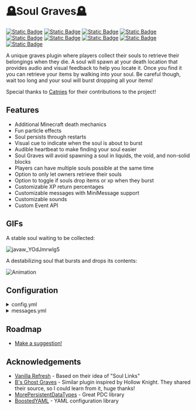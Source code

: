 
# 🪦Soul Graves🪦
[![Static Badge](https://img.shields.io/badge/release-1.2.1-bisque)]()
[![Static Badge](https://img.shields.io/badge/license-MIT-plum)](https://github.com/FaultyFunctions/SoulGraves/blob/main/LICENSE.md)
[![Static Badge](https://img.shields.io/badge/paper-1.20.6%20--%201.21.x-skyblue)](https://papermc.org)
[![Static Badge](https://img.shields.io/badge/purpur-1.20.6%20--%201.21.x-e533ff)](https://purpurmc.org)
[![Static Badge](https://img.shields.io/badge/spigot-1.20.6%20--%201.21.x-d48c02)](https://spigotmc.org)
[![Static Badge](https://img.shields.io/badge/jdk-21-plum)]()
[![Static Badge](https://img.shields.io/badge/downloads-Modrinth-forestgreen)](https://modrinth.com/plugin/soul-graves)
[![Static Badge](https://img.shields.io/badge/downloads-Hangar-blue)](https://hangar.papermc.io/Faulty/SoulGraves)
[![Static Badge](https://img.shields.io/badge/downloads-Spigot-d48c02)](https://www.spigotmc.org/resources/soul-graves.121065)

A unique graves plugin where players collect their souls to retrieve their belongings when they die. A soul will spawn at your death location that provides audio and visual feedback to help you locate it. Once you find it you can retrieve your items by walking into your soul. Be careful though, wait too long and your soul will burst dropping all your items!

Special thanks to [Catnies](https://github.com/killertuling) for their contributions to the project!

## Features
- Additional Minecraft death mechanics
- Fun particle effects
- Soul persists through restarts
- Visual cue to indicate when the soul is about to burst
- Audible heartbeat to make finding your soul easier
- Soul Graves will avoid spawning a soul in liquids, the void, and non-solid blocks
- Players can have multiple souls possible at the same time
- Option to only let owners retrieve their souls
- Option to toggle if souls drop items or xp when they burst
- Customizable XP return percentages
- Customizable messages with MiniMessage support
- Customizable sounds
- Custom Event API

## GIFs
A stable soul waiting to be collected:

![javaw_YOdJmrwlg5](https://github.com/user-attachments/assets/0131abd3-e1da-4db4-ae97-826624ccee8f)

A destabilizing soul that bursts and drops its contents:

![Animation](https://github.com/user-attachments/assets/8ddf0d00-c7b7-4504-8fff-234f4f7af3dc)

## Configuration
<details>
<summary>config.yml</summary>

```yml
# DO NOT EDIT file-version DIRECTLY
file-version: 1

# If set true, players will require "soulgraves.spawn" permission to spawn a soul upon death
permission-required: false

# Time in seconds for how long a soul remains in its stable state before becoming unstable
time-stable: 240

# Time in seconds for how long a soul will show the unstable animation for before bursting
# The total time the soul is available to collect is time-stable + time-unstable
time-unstable: 60

# Whether to freeze the timer when the owner of the soul is offline
offline-owner-timer-freeze: false

# Whether to notify nearby players when a soul bursts
notify-nearby-players: true

# The radius in blocks to alert nearby players when a soul bursts
notify-radius: 128

# Whether to notify the owner of a soul when it is collected by another player
notify-owner-pickup: true

# The percentage of the soul's XP to give to the owner of the soul when it is collected by the owner
xp-percentage-owner: 0.5

# The percentage of the soul's XP to give to a player who isn't the owner when the soul is collected by that player
xp-percentage-others: 0.2

# The percentage of the soul's XP to drop when the soul bursts
xp-percentage-burst: 0.2

# Whether souls are only collectible by their owners
owner-locked: false

# Whether souls will drop items when they burst
souls-drop-items: true

# Whether souls will drop XP when they burst
souls-drop-xp: true

# What sounds to play when a soul is collected
# The format is 'soundEvent, volume, pitch'
# The soundKey can be found at https://minecraft.wiki/w/Sounds.json#Java_Edition_values under the 'Sound Event' column
pickup-sound:
  enabled: true
  sounds:
    - 'minecraft:block.amethyst_block.break, 1.0, 0.5'
    - 'minecraft:entity.player.levelup, 1.0, 2.0'
    - 'minecraft:block.amethyst_block.resonate, 1.0, 0.5'

# What sounds to play when a soul bursts
# The format is 'soundEvent, volume, pitch'
# The soundKey can be found at https://minecraft.wiki/w/Sounds.json#Java_Edition_values under the 'Sound Event' column
burst-sound:
  enabled: true
  sounds:
    - 'minecraft:block.glass.break, 3.0, 1.0'
    - 'minecraft:entity.vex.death, 3.0, 0.5'
    - 'minecraft:entity.allay.death, 3.0, 0.5'
    - 'minecraft:entity.warden.sonic_boom, 3.0, 0.5'

# What sounds to play to notify nearby players when a soul bursts
# The format is 'soundEvent, volume, pitch'
# The soundKey can be found at https://minecraft.wiki/w/Sounds.json#Java_Edition_values under the 'Sound Event' column
notify-nearby-sound:
  enabled: true
  sounds:
    - 'minecraft:block.amethyst_block.resonate, 1.0, 1.0'

# What sounds to play to the owner when their soul bursts
# The format is 'soundEvent, volume, pitch'
# The soundKey can be found at https://minecraft.wiki/w/Sounds.json#Java_Edition_values under the 'Sound Event' column
notify-owner-burst-sound:
  enabled: true
  sounds:
    - 'minecraft:block.amethyst_block.break, 1.0, 0.5'

# What sounds to play to the owner when their soul is collected by another player
# The format is 'soundEvent, volume, pitch'
# The soundKey can be found at https://minecraft.wiki/w/Sounds.json#Java_Edition_values under the 'Sound Event' column
notify-owner-pickup-sound:
  enabled: true
  sounds:
    - 'minecraft:block.beacon.deactivate, 1.0, 0.5'

# What worlds to disable spawning a soul in
# If none, leave a blank array
# Usage:
#disabled-worlds:
#  - world_nether
#  - world_the_end
disabled-worlds: []
```

</details>

<details>
<summary>messages.yml</summary>

```yml
# DO NOT EDIT file-version DIRECTLY
file-version: 1

# Message to send to the owner when their soul bursts
soul-burst: "<dark_aqua>☠ Your soul has burst!"
# Message to send to the owner when their soul bursts and souls-drop-items is true
soul-burst-drop-items: "<red>☀ Any belongings inside have been scattered!"
# Message to send to the owner when their soul bursts and souls-drop-items is false
soul-burst-lose-items: "<red>✖ Any belongings inside have been destroyed!"
# Message to send when a soul bursts nearby
soul-burst-nearby: "<dark_aqua>☠ A soul has burst nearby!"
# Message to send when a soul is collected
soul-collect: "<green>✦ You've collected the soul's contents!"
# Message to send to the owner when another player has collected their soul
soul-collect-other: "<light_purple>⚑ Someone else has collected your soul!"
```

</details>

## Roadmap
* [Make a suggestion!](https://github.com/FaultyFunctions/SoulGraves/issues)

## Acknowledgements
- [Vanilla Refresh](https://modrinth.com/datapack/vanilla-refresh) - Based on their idea of "Soul Links"
- [B's Ghost Graves](https://modrinth.com/plugin/bs-ghostgrave) - Similar plugin inspired by Hollow Knight. They shared their source, so I could learn from it, huge thanks!
- [MorePersistentDataTypes](https://github.com/mfnalex/MorePersistentDataTypes) - Great PDC library
- [BoostedYAML](https://github.com/dejvokep/boosted-yaml) - YAML configuration library
